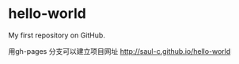 # hello-world
My first repository on GitHub.


用gh-pages 分支可以建立项目网址
http://saul-c.github.io/hello-world
